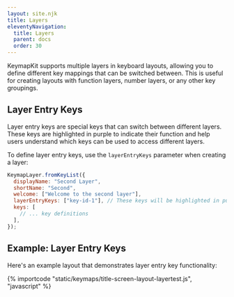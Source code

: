 ```yaml
---
layout: site.njk
title: Layers
eleventyNavigation:
  title: Layers
  parent: docs
  order: 30
---
```


KeymapKit supports multiple layers in keyboard layouts, allowing you to define different key mappings that can be switched between. This is useful for creating layouts with function layers, number layers, or any other key groupings.

## Layer Entry Keys

Layer entry keys are special keys that can switch between different layers. These keys are highlighted in purple to indicate their function and help users understand which keys can be used to access different layers.

To define layer entry keys, use the `layerEntryKeys` parameter when creating a layer:

```javascript
KeymapLayer.fromKeyList({
  displayName: "Second Layer",
  shortName: "Second",
  welcome: ["Welcome to the second layer"],
  layerEntryKeys: ["key-id-1"], // These keys will be highlighted in purple
  keys: [
    // ... key definitions
  ],
});
```

## Example: Layer Entry Keys

Here's an example layout that demonstrates layer entry key functionality:

<div id="layer-test-container"></div>

<script type="module">
  import { KeymapTitleScreenLayoutLayerTest } from "/KeymapKit/keymaps/title-screen-layout-layertest.js";
  const container = document.getElementById("layer-test-container");
  const keymapUi = document.createElement("keymap-ui");
  keymapUi.setModelsAndMaps([KeymapTitleScreenLayoutLayerTest]);
  container.appendChild(keymapUi);
</script>

{% importcode "static/keymaps/title-screen-layout-layertest.js", "javascript" %}
